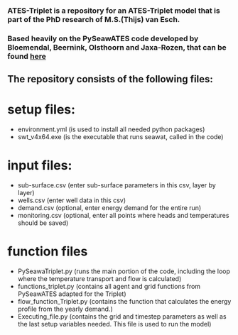 ### ATES-Triplet is a repository for an ATES-Triplet model that is part of the PhD research of M.S.(Thijs) van Esch.
### Based heavily on the PySeawATES code developed by Bloemendal, Beernink, Olsthoorn and Jaxa-Rozen, that can be found [here](https://github.com/martinbloemendal/PySeawATES/)
## The repository consists of the following files:
# setup files:
- environment.yml (is used to install all needed python packages)
- swt_v4x64.exe   (is the executable that runs seawat, called in the code)

# input files:
- sub-surface.csv (enter sub-surface parameters in this csv, layer by layer)
- wells.csv  	 (enter well data in this csv)
- demand.csv 	 (optional, enter energy demand for the entire run)
- monitoring.csv  (optional, enter all points where heads and temperatures should be saved)

# function files
- PySeawaTriplet.py		(runs the main portion of the code, including the loop where the temperature transport and flow is calculated)
- functions_triplet.py	(contains all agent and grid functions from PySeawATES adapted for the Triplet)
- flow_function_Triplet.py	(contains the function that calculates the energy profile from the yearly demand.)
- Executing_file.py (contains the grid and timestep parameters as well as the last setup variables needed. This file is used to run the model)
